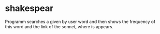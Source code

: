 # shakespear
Programm searches a given by user word and then shows the frequency of this word and the link of the sonnet, where is appears.
